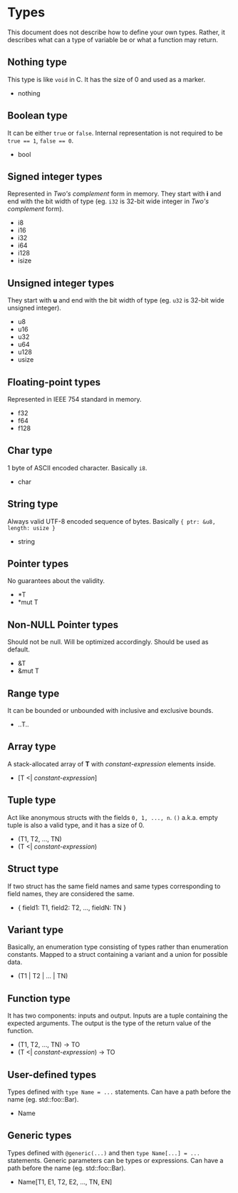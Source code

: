 # Types

This document does not describe how to define your own types.
Rather, it describes what can a type of variable be or what a function may return.

## Nothing type

This type is like `void` in C. It has the size of 0 and used as a marker.

- nothing

## Boolean type

It can be either `true` or `false`.
Internal representation is not required to be `true == 1`, `false == 0`.

- bool

## Signed integer types

Represented in _Two's complement_ form in memory.
They start with **i** and end with the bit width of type (eg. `i32` is 32-bit wide integer in _Two's complement_ form).

- i8
- i16
- i32
- i64
- i128
- isize

## Unsigned integer types

They start with **u** and end with the bit width of type (eg. `u32` is 32-bit wide unsigned integer).

- u8
- u16
- u32
- u64
- u128
- usize

## Floating-point types

Represented in IEEE 754 standard in memory.

- f32
- f64
- f128

## Char type

1 byte of ASCII encoded character.
Basically `i8`.

- char

## String type

Always valid UTF-8 encoded sequence of bytes.
Basically `{ ptr: &u8, length: usize }`

- string

## Pointer types

No guarantees about the validity.

- *T
- *mut T

## Non-NULL Pointer types

Should not be null.
Will be optimized accordingly.
Should be used as default.

- &T
- &mut T

## Range type

It can be bounded or unbounded with inclusive and exclusive bounds.

- ..T..

## Array type

A stack-allocated array of **T** with _constant-expression_ elements inside.

- [T <| _constant-expression_]

## Tuple type

Act like anonymous structs with the fields `0, 1, ..., n`.
`()` a.k.a. empty tuple is also a valid type, and it has a size of 0.

- (T1, T2, ..., TN)
- (T <| _constant-expression_)

## Struct type

If two struct has the same field names and same types corresponding to field names, they are considered the same.

- { field1: T1, field2: T2, ..., fieldN: TN }

## Variant type

Basically, an enumeration type consisting of types rather than enumeration constants.
Mapped to a struct containing a variant and a union for possible data.

- (T1 | T2 | ... | TN)

## Function type

It has two components: inputs and output.
Inputs are a tuple containing the expected arguments.
The output is the type of the return value of the function.

- (T1, T2, ..., TN) -> TO
- (T <| _constant-expression_) -> TO

## User-defined types

Types defined with `type Name = ...` statements.
Can have a path before the name (eg. std::foo::Bar).

- Name

## Generic types

Types defined with `@generic(...)` and then `type Name[...] = ...` statements.
Generic parameters can be types or expressions.
Can have a path before the name (eg. std::foo::Bar).

- Name[T1, E1, T2, E2, ..., TN, EN]
